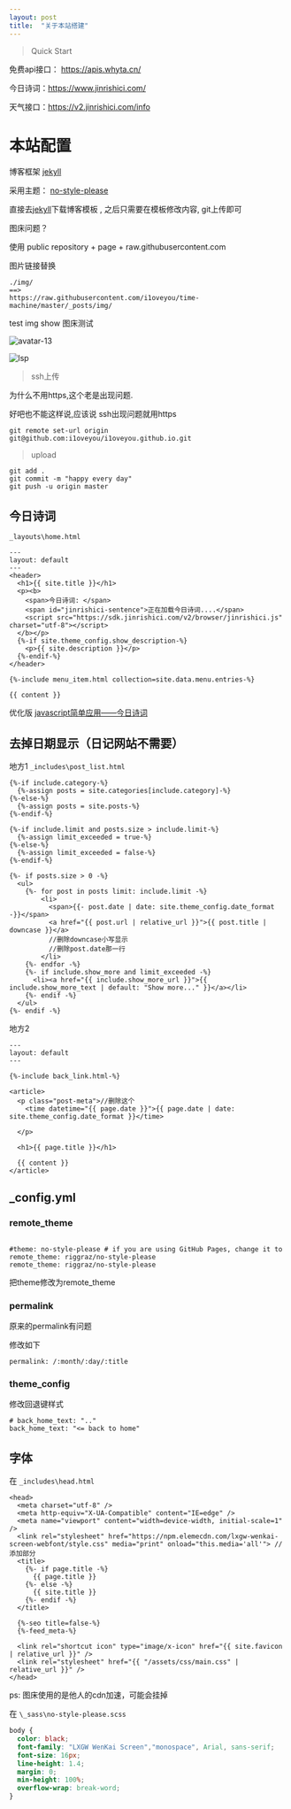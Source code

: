 ```yaml
---
layout: post
title:  "关于本站搭建"
---
```




>  Quick Start



免费api接口： https://apis.whyta.cn/

今日诗词：https://www.jinrishici.com/

天气接口：https://v2.jinrishici.com/info



# 本站配置



博客框架 [jekyll](http://jekyllthemes.org/)

采用主题： [no-style-please](https://github.com/riggraz/no-style-please) 

直接去[jekyll](http://jekyllthemes.org/)下载博客模板 , 之后只需要在模板修改内容, git上传即可



图床问题？

使用 public repository +  page + raw.githubusercontent.com

图片链接替换

```
./img/ 
==>
https://raw.githubusercontent.com/i1oveyou/time-machine/master/_posts/img/ 
```



test img show 图床测试



![avatar-13](./img/20240906_134035.jpg)



![lsp](https://raw.githubusercontent.com/redqx/redqx.github.io/master/_posts/img/20240906_134035.jpg)



> ssh上传

为什么不用https,这个老是出现问题.

好吧也不能这样说,应该说 ssh出现问题就用https

```
git remote set-url origin git@github.com:i1oveyou/i1oveyou.github.io.git
```



>  upload

```
git add .
git commit -m "happy every day"
git push -u origin master
```



## 今日诗词

`_layouts\home.html`

```
---
layout: default
---
<header>
  <h1>{{ site.title }}</h1>
  <p><b> 
    <span>今日诗词: </span>
    <span id="jinrishici-sentence">正在加载今日诗词....</span>
    <script src="https://sdk.jinrishici.com/v2/browser/jinrishici.js" charset="utf-8"></script>
  </b></p>
  {%-if site.theme_config.show_description-%}
    <p>{{ site.description }}</p>
  {%-endif-%}
</header>

{%-include menu_item.html collection=site.data.menu.entries-%}

{{ content }}
```



优化版 [javascript简单应用——今日诗词 ](https://www.cnblogs.com/lfri/p/12213043.html)



## 去掉日期显示（日记网站不需要）



地方1 `_includes\post_list.html`

```
{%-if include.category-%}
  {%-assign posts = site.categories[include.category]-%}  
{%-else-%}
  {%-assign posts = site.posts-%}
{%-endif-%}

{%-if include.limit and posts.size > include.limit-%}
  {%-assign limit_exceeded = true-%}
{%-else-%}
  {%-assign limit_exceeded = false-%}
{%-endif-%}

{%- if posts.size > 0 -%}
  <ul>
    {%- for post in posts limit: include.limit -%}
        <li>
          <span>{{- post.date | date: site.theme_config.date_format -}}</span>
          <a href="{{ post.url | relative_url }}">{{ post.title | downcase }}</a>
          //删除downcase小写显示
          //删除post.date那一行
        </li>
    {%- endfor -%}
    {%- if include.show_more and limit_exceeded -%}
      <li><a href="{{ include.show_more_url }}">{{ include.show_more_text | default: "Show more..." }}</a></li>
    {%- endif -%}
  </ul>
{%- endif -%}
```



地方2

```
---
layout: default
---

{%-include back_link.html-%}

<article>
  <p class="post-meta">//删除这个
    <time datetime="{{ page.date }}">{{ page.date | date: site.theme_config.date_format }}</time>
    
  </p>
  
  <h1>{{ page.title }}</h1>

  {{ content }}
</article>
```



## _config.yml



### remote_theme

```

#theme: no-style-please # if you are using GitHub Pages, change it to remote_theme: riggraz/no-style-please
remote_theme: riggraz/no-style-please
```

把theme修改为remote_theme



### permalink

原来的permalink有问题

修改如下

```
permalink: /:month/:day/:title
```



### theme_config

修改回退键样式

```
# back_home_text: ".." 
back_home_text: "<= back to home" 
```



## 字体



在 `_includes\head.html`

```
<head>
  <meta charset="utf-8" />
  <meta http-equiv="X-UA-Compatible" content="IE=edge" />
  <meta name="viewport" content="width=device-width, initial-scale=1" />
  <link rel="stylesheet" href="https://npm.elemecdn.com/lxgw-wenkai-screen-webfont/style.css" media="print" onload="this.media='all'"> //添加部分
  <title>
    {%- if page.title -%}
      {{ page.title }}
    {%- else -%}
      {{ site.title }}
    {%- endif -%}
  </title>

  {%-seo title=false-%}
  {%-feed_meta-%}

  <link rel="shortcut icon" type="image/x-icon" href="{{ site.favicon | relative_url }}" />
  <link rel="stylesheet" href="{{ "/assets/css/main.css" | relative_url }}" />
</head>
```

ps: 图床使用的是他人的cdn加速，可能会挂掉



在 `\_sass\no-style-please.scss`

```css
body {
  color: black;
  font-family: "LXGW WenKai Screen","monospace", Arial, sans-serif;
  font-size: 16px;
  line-height: 1.4;
  margin: 0;
  min-height: 100%;
  overflow-wrap: break-word;
}
```

